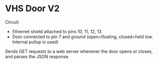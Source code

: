 VHS Door V2
===========

Circuit:

- Ethernet shield attached to pins 10, 11, 12, 13
- Door connected to pin 7 and ground (open=floating, closed=held low. Internal pullup is used)

Sends GET requests to a web server whenever the door opens or closes, and parses the JSON response.
